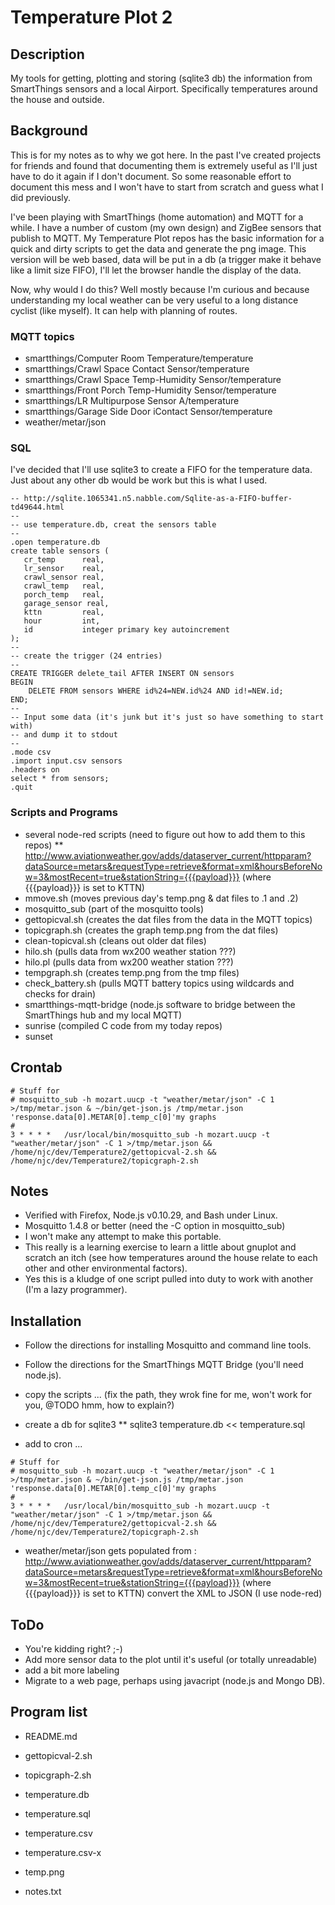# Temperature Plot 2

## Description
My tools for getting, plotting and storing (sqlite3 db) the information from SmartThings sensors and a local Airport. Specifically temperatures around the house and outside. 

## Background
This is for my notes as to why we got here. In the past I've created projects for friends and found that documenting them is extremely useful as I'll just have to do it again if I don't document. So some reasonable effort to document this mess and I won't have to start from scratch and guess what I did previously.

I've been playing with SmartThings (home automation) and MQTT for a while. I have a number of custom (my own design) and ZigBee sensors that publish to MQTT. My Temperature Plot repos has the basic information for a quick and dirty scripts to get the data and generate the png image. This version will be web based, data will be put in a db (a trigger make it behave like a limit size FIFO), I'll let the browser handle the display of the data.

Now, why would I do this? Well mostly because I'm curious and because understanding my local weather can be very useful to a long distance cyclist (like myself). It can help with planning of routes.

### MQTT topics

* smartthings/Computer Room Temperature/temperature
* smartthings/Crawl Space Contact Sensor/temperature
* smartthings/Crawl Space Temp-Humidity Sensor/temperature
* smartthings/Front Porch Temp-Humidity Sensor/temperature
* smartthings/LR Multipurpose Sensor A/temperature
* smartthings/Garage Side Door iContact Sensor/temperature
* weather/metar/json

### SQL

I've decided that I'll use sqlite3 to create a FIFO for the temperature data. Just about any other db would be work but this is what I used.

```
-- http://sqlite.1065341.n5.nabble.com/Sqlite-as-a-FIFO-buffer-td49644.html
--
-- use temperature.db, creat the sensors table
--
.open temperature.db
create table sensors (
   cr_temp      real,
   lr_sensor    real,
   crawl_sensor real,
   crawl_temp   real,
   porch_temp   real,
   garage_sensor real,
   kttn         real,
   hour         int,
   id           integer primary key autoincrement
);
--
-- create the trigger (24 entries)
--
CREATE TRIGGER delete_tail AFTER INSERT ON sensors
BEGIN
    DELETE FROM sensors WHERE id%24=NEW.id%24 AND id!=NEW.id;
END;
--
-- Input some data (it's junk but it's just so have something to start with)
-- and dump it to stdout
--
.mode csv
.import input.csv sensors
.headers on
select * from sensors;
.quit
```
### Scripts and Programs

* several node-red scripts (need to figure out how to add them to this repos)
** http://www.aviationweather.gov/adds/dataserver_current/httpparam?dataSource=metars&requestType=retrieve&format=xml&hoursBeforeNow=3&mostRecent=true&stationString={{{payload}}} (where {{{payload}}} is set to KTTN)
* mmove.sh (moves previous day's temp.png & dat files to .1 and .2)
* mosquitto_sub (part of the mosquitto tools)
* gettopicval.sh (creates the dat files from the data in the MQTT topics)
* topicgraph.sh (creates the graph temp.png from the dat files)
* clean-topicval.sh (cleans out older dat files)
* hilo.sh (pulls data from wx200 weather station ???)
* hilo.pl (pulls data from wx200 weather station ???)
* tempgraph.sh (creates temp.png from the tmp files)
* check_battery.sh (pulls MQTT battery topics using wildcards and checks for drain)
* smartthings-mqtt-bridge (node.js software to bridge between the SmartThings hub and my local MQTT)
* sunrise (compiled C code from my today repos)
* sunset

## Crontab

```
# Stuff for
# mosquitto_sub -h mozart.uucp -t "weather/metar/json" -C 1 >/tmp/metar.json & ~/bin/get-json.js /tmp/metar.json 'response.data[0].METAR[0].temp_c[0]'my graphs
# 
3 * * * *	/usr/local/bin/mosquitto_sub -h mozart.uucp -t "weather/metar/json" -C 1 >/tmp/metar.json && /home/njc/dev/Temperature2/gettopicval-2.sh && /home/njc/dev/Temperature2/topicgraph-2.sh
```

## Notes

* Verified with Firefox, Node.js v0.10.29, and Bash under Linux.
* Mosquitto 1.4.8 or better (need the -C option in mosquitto_sub)
* I won't make any attempt to make this portable.
* This really is a learning exercise to learn a little about gnuplot and scratch an itch (see how temperatures around the house relate to each other and other environmental factors).
* Yes this is a kludge of one script pulled into duty to work with another (I'm a lazy programmer).

## Installation

* Follow the directions for installing Mosquitto and command line tools.
* Follow the directions for the SmartThings MQTT Bridge (you'll need node.js).
* copy the scripts ... (fix the path, they wrok fine for me, won't work for you, @TODO hmm, how to explain?)

* create a db for sqlite3
** sqlite3 temperature.db << temperature.sql
* add to cron ...
```
# Stuff for
# mosquitto_sub -h mozart.uucp -t "weather/metar/json" -C 1 >/tmp/metar.json & ~/bin/get-json.js /tmp/metar.json 'response.data[0].METAR[0].temp_c[0]'my graphs
# 
3 * * * *	/usr/local/bin/mosquitto_sub -h mozart.uucp -t "weather/metar/json" -C 1 >/tmp/metar.json && /home/njc/dev/Temperature2/gettopicval-2.sh && /home/njc/dev/Temperature2/topicgraph-2.sh
```

* weather/metar/json gets populated from : http://www.aviationweather.gov/adds/dataserver_current/httpparam?dataSource=metars&requestType=retrieve&format=xml&hoursBeforeNow=3&mostRecent=true&stationString={{{payload}}} (where {{{payload}}} is set to KTTN)
convert the XML to JSON (I use node-red)


## ToDo

* You're kidding right? ;-)
* Add more sensor data to the plot until it's useful (or totally unreadable)
* add a bit more labeling
* Migrate to a web page, perhaps using javacript (node.js and Mongo DB).

## Program list

* README.md
* gettopicval-2.sh
* topicgraph-2.sh
* temperature.db
* temperature.sql

* temperature.csv
* temperature.csv-x
* temp.png
* notes.txt
